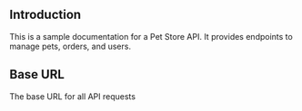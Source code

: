 ## Introduction
 
 This is a sample documentation for a Pet Store API. It provides endpoints to manage pets, orders, and users.
 
 ## Base URL
 
 The base URL for all API requests
